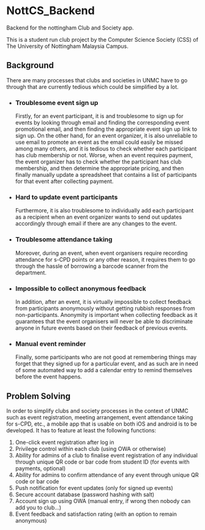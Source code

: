 <h1>NottCS_Backend</h1>
<p>Backend for the nottingham Club and Society app. </p>
<p>This is a student run club project by the Computer Science Society (CSS) of The University of Nottingham Malaysia Campus.</p>

<h2>Background</h2>
<p>There are many processes that clubs and societies in UNMC have to go through that are currently tedious which could be simplified by a lot.</p>
<ul>
  <li>
    <h3>Troublesome event sign up</h3>
    <p>Firstly, for an event participant, it is and troublesome to sign up for events by looking through email and finding the corresponding event promotional email, and then finding the appropriate event sign up link to sign up. On the other hand, for an event organizer, it is also unreliable to use email to promote an event as the email could easily be missed among many others, and it is tedious to check whether each participant has club membership or not. Worse, when an event requires payment, the event organizer has to check whether the participant has club membership, and then determine the appropriate pricing, and then finally manually update a spreadsheet that contains a list of participants for that event after collecting payment.</p>
  </li>
  <li>
    <h3>Hard to update event participants</h3>
    <p>Furthermore, it is also troublesome to individually add each participant as a recipient when an event organizer wants to send out updates accordingly through email if there are any changes to the event.</p>
  </li>
  <li>
    <h3>Troublesome attendance taking</h3>
    <p>
      Moreover, during an event, when event organisers require recording attendance for s-CPD points or any other reason, it requires them to go through the hassle of borrowing a barcode scanner from the department.
    </p>
  </li>
  <li>
    <h3>Impossible to collect anonymous feedback</h3>
    <p>In addition, after an event, it is virtually impossible to collect feedback from participants anonymously without getting rubbish responses from non-participants. Anonymity is important when collecting feedback as it guarantees that the event organisers will never be able to discriminate anyone in future events based on their feedback of previous events.</p>
  </li>
  <li>
  <h3>Manual event reminder</h3>
  <p>Finally, some participants who are not good at remembering things may forget that they signed up for a particular event, and as such are in need of some automated way to add a calendar entry to remind themselves before the event happens.</p>
  </li>
</ul>

<h2>Problem Solving</h2>
<p>In order to simplify clubs and society processes in the context of UNMC such as event registration, meeting arrangement, event attendance taking for s-CPD, etc., a mobile app that is usable on both iOS and android is to be developed. It has to feature at least the following functions:</P>
<ol>
  <li>One-click event registration after log in</li>
  <li>Privilege control within each club (using OWA or otherwise)</li>
  <li>Ability for admins of a club to finalise event registration of any individual through unique QR code or bar code from student ID (for events with payments, optional)</li>
  <li>Ability for admins to confirm attendance of any event through unique QR code or bar code</li>
  <li>Push notification for event updates (only for signed up events)</li>
  <li>Secure account database (password hashing with salt)</li>
  <li>Account sign up using OWA (manual entry, if wrong then nobody can add you to club…)</li>
  <li>Event feedback and satisfaction rating (with an option to remain anonymous)</li>
</ol>
